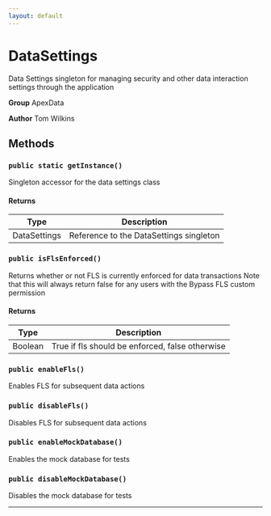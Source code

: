 ```yaml
---
layout: default
---
```

# DataSettings

Data Settings singleton for managing security and other data interaction settings
through the application


**Group** ApexData


**Author** Tom Wilkins

## Methods
### `public static getInstance()`

Singleton accessor for the data settings class

#### Returns

|Type|Description|
|---|---|
|DataSettings|Reference to the DataSettings singleton|

### `public isFlsEnforced()`

Returns whether or not FLS is currently enforced for data transactions Note that this will always return false for any users with the Bypass FLS custom permission

#### Returns

|Type|Description|
|---|---|
|Boolean|True if fls should be enforced, false otherwise|

### `public enableFls()`

Enables FLS for subsequent data actions

### `public disableFls()`

Disables FLS for subsequent data actions

### `public enableMockDatabase()`

Enables the mock database for tests

### `public disableMockDatabase()`

Disables the mock database for tests

---
